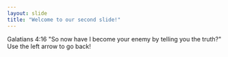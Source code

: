 ```yaml
---
layout: slide
title: "Welcome to our second slide!"
---
```

Galatians 4:16 "So now have I become your enemy by telling you the truth?"
Use the left arrow to go back!
